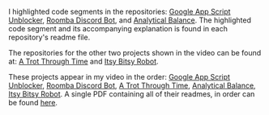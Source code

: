 I highlighted code segments in the repositories: [Google App Script Unblocker](https://github.com/NathanDonagi/Google-App-Script-Unblocker), [Roomba Discord Bot](https://github.com/NathanDonagi/Roomba-Discord-Bot), and [Analytical Balance](https://github.com/NathanDonagi/Analytical-Balance). The highlighted code segment and its accompanying explanation is found in each repository's readme file.

The repositories for the other two projects shown in the video can be found at: [A Trot Through Time](https://github.com/NathanDonagi/A-Trot-Through-Time) and [Itsy Bitsy Robot](https://github.com/NathanDonagi/Itsy-Bitsy-Robot).

These projects appear in my video in the order: [Google App Script Unblocker](https://github.com/NathanDonagi/Google-App-Script-Unblocker), [Roomba Discord Bot](https://github.com/NathanDonagi/Roomba-Discord-Bot), [A Trot Through Time](https://github.com/NathanDonagi/A-Trot-Through-Time), [Analytical Balance](https://github.com/NathanDonagi/Analytical-Balance), [Itsy Bitsy Robot](https://github.com/NathanDonagi/Itsy-Bitsy-Robot). A single PDF containing all of their readmes, in order can be found [here](https://github.com/NathanDonagi/Maker-portfolio-people-look-here).

